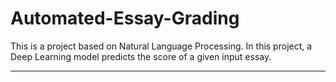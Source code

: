# Automated-Essay-Grading
This is a project based on Natural Language Processing.
In this project, a Deep Learning model predicts the score of a given input essay.
_________________________________________________________________________________________________________________________________________________________________________________________
